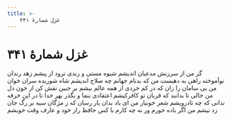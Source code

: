```yaml
---
title: >-
    غزل شمارهٔ ۳۴۱
---
```

# غزل شمارهٔ ۳۴۱

گر من از سرزنش مدعیان اندیشم
شیوه مستی و رندی نرود از پیشم
زهد رندان نوآموخته راهی به دهیست
من که بدنام جهانم چه صلاح اندیشم
شاه شوریده سران خوان من بی سامان را
زان که در کم خردی از همه عالم بیشم
بر جبین نقش کن از خون دل من خالی
تا بدانند که قربان تو کافرکیشم
اعتقادی بنما و بگذر بهر خدا
تا در این خرقه ندانی که چه نادرویشم
شعر خونبار من ای باد بدان یار رسان
که ز مژگان سیه بر رگ جان زد نیشم
من اگر باده خورم ور نه چه کارم با کس
حافظ راز خود و عارف وقت خویشم
